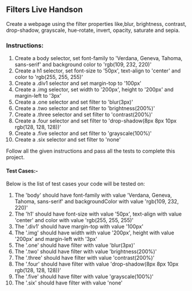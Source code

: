 ## Filters Live Handson

Create a webpage using the filter properties like,blur, brightness, contrast, drop-shadow, grayscale, hue-rotate, invert, opacity, saturate and sepia.

### Instructions:

1. Create a body selector, set font-family to 'Verdana, Geneva, Tahoma, sans-serif' and background color to 'rgb(109, 232, 220)'
2. Create a h1 selector, set font-size to '50px', text-align to 'center' and color to 'rgb(255, 255, 255)'
3. Create a .div1 selector and set margin-top to '100px'
4. Create a .img selector, set width to '200px', height to '200px' and margin-left to '3px'
5. Create a .one selector and set filter to 'blur(3px)'
6. Create a .two selector and set filter to 'brightness(200%)'
7. Create a .three selector and set filter to 'contrast(200%)'
8. Create a .four selector and set filter to 'drop-shadow(8px 8px 10px rgb(128, 128, 128))'
9. Create a .five selector and set filter to 'grayscale(100%)'
10. Create a .six selector and set filter to 'none'

Follow all the given instructions and pass all the tests to complete this project.

#### Test Cases:-

Below is the list of test cases your code will be tested on:

1. The 'body' should have font-family with value 'Verdana, Geneva, Tahoma, sans-serif' and backgroundColor with value 'rgb(109, 232, 220)'
2. The 'h1' should have font-size with value '50px', text-align with value 'center' and color with value 'rgb(255, 255, 255)'
3. The '.div1' should have margin-top with value '100px'
4. The '.img' should have width with value '200px', height with value '200px' and margin-left with '3px'
5. The '.one' should have filter with value 'blur(3px)'
6. The '.two' should have filter with value 'brightness(200%)'
7. The '.three' should have filter with value 'contrast(200%)'
8. The '.four' should have filter with value 'drop-shadow(8px 8px 10px rgb(128, 128, 128))'
9. The '.five' should have filter with value 'grayscale(100%)'
10. The '.six' should have filter with value 'none'